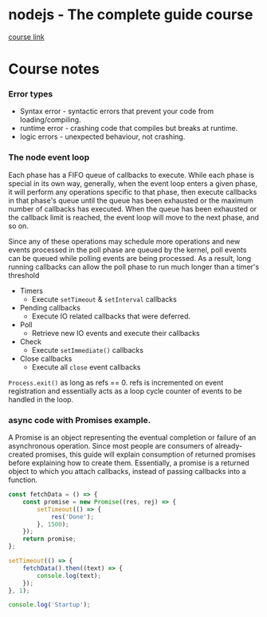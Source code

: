 # nodejs - The complete guide course

[course link](https://www.udemy.com/course/nodejs-the-complete-guide)

# Course notes

### Error types

- Syntax error - syntactic errors that prevent your code from loading/compiling.
- runtime error - crashing code that compiles but breaks at runtime.
- logic errors - unexpected behaviour, not crashing.

### The node event loop

Each phase has a FIFO queue of callbacks to execute. While each phase is special in its own way, generally, when the event loop enters a given phase, it will perform any operations specific to that phase, then execute callbacks in that phase's queue until the queue has been exhausted or the maximum number of callbacks has executed. When the queue has been exhausted or the callback limit is reached, the event loop will move to the next phase, and so on.

Since any of these operations may schedule more operations and new events processed in the poll phase are queued by the kernel, poll events can be queued while polling events are being processed. As a result, long running callbacks can allow the poll phase to run much longer than a timer's threshold

- Timers
  - Execute `setTimeout` & `setInterval` callbacks
- Pending callbacks
  - Execute IO related callbacks that were deferred.
- Poll
  - Retrieve new IO events and execute their callbacks
- Check
  - Execute `setImmediate()` callbacks
- Close callbacks
  - Execute all `close` event callbacks

`Process.exit()` as long as refs == 0. refs is incremented on event registration and essentially acts as a loop cycle counter of events to be handled in the loop.

### async code with Promises example.

A Promise is an object representing the eventual completion or failure of an asynchronous operation. Since most people are consumers of already-created promises, this guide will explain consumption of returned promises before explaining how to create them. Essentially, a promise is a returned object to which you attach callbacks, instead of passing callbacks into a function.

```javascript
const fetchData = () => {
	const promise = new Promise((res, rej) => {
		setTimeout(() => {
			res('Done');
		}, 1500);
	});
	return promise;
};

setTimeout(() => {
	fetchData().then((text) => {
		console.log(text);
	});
}, 1);

console.log('Startup');
```
